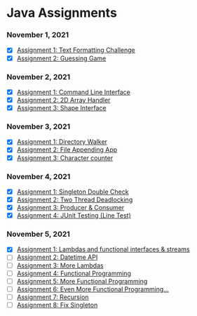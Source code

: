 # Java Assignments

### November 1, 2021
- [x] <a href="https://github.com/SmoothVPR/Java-Assignments/tree/main/nov1/assignment_1">Assignment 1: Text Formatting Challenge</a>
- [x] <a href="https://github.com/SmoothVPR/Java-Assignments/tree/main/nov1/assignment_2">Assignment 2: Guessing Game</a>

### November 2, 2021
- [x] <a href="https://github.com/SmoothVPR/Java-Assignments/tree/main/nov2/assignment_1">Assignment 1: Command Line Interface</a>
- [x] <a href="https://github.com/SmoothVPR/Java-Assignments/tree/main/nov2/assignment_2">Assignment 2: 2D Array Handler</a>
- [x] <a href="https://github.com/SmoothVPR/Java-Assignments/tree/main/nov2/assignment_3">Assignment 3: Shape Interface</a>

### November 3, 2021
- [x] <a href="https://github.com/SmoothVPR/Java-Assignments/tree/main/nov3/assignment_1">Assignment 1: Directory Walker</a>
- [x] <a href="https://github.com/SmoothVPR/Java-Assignments/tree/main/nov3/assignment_2">Assignment 2: File Appending App</a>
- [x] <a href="https://github.com/SmoothVPR/Java-Assignments/tree/main/nov3/assignment_3">Assignment 3: Character counter</a>

### November 4, 2021
- [x] <a href="https://github.com/SmoothVPR/Java-Assignments/tree/main/nov4/assignment_1">Assignment 1: Singleton Double Check</a>
- [x] <a href="https://github.com/SmoothVPR/Java-Assignments/tree/main/nov4/assignment_2">Assignment 2: Two Thread Deadlocking</a>
- [x] <a href="https://github.com/SmoothVPR/Java-Assignments/tree/main/nov4/assignment_3">Assignment 3: Producer & Consumer</a>
- [x] <a href="https://github.com/SmoothVPR/Java-Assignments/tree/main/nov4/assignment_4">Assignment 4: JUnit Testing (Line Test)</a>

### November 5, 2021
- [x] <a href="https://github.com/SmoothVPR/Java-Assignments/tree/main/nov5/assignment_1">Assignment 1: Lambdas and functional interfaces & streams</a>
- [ ] <a href="https://github.com/SmoothVPR/Java-Assignments/tree/main/nov5/assignment_2">Assignment 2: Datetime API</a>
- [ ] <a href="https://github.com/SmoothVPR/Java-Assignments/tree/main/nov5/assignment_3">Assignment 3: More Lambdas</a>
- [ ] <a href="https://github.com/SmoothVPR/Java-Assignments/tree/main/nov5/assignment_4">Assignment 4: Functional Programming</a>
- [ ] <a href="https://github.com/SmoothVPR/Java-Assignments/tree/main/nov5/assignment_5">Assignment 5: More Functional Programming</a>
- [ ] <a href="https://github.com/SmoothVPR/Java-Assignments/tree/main/nov5/assignment_6">Assignment 6: Even More Functional Programming...</a>
- [ ] <a href="https://github.com/SmoothVPR/Java-Assignments/tree/main/nov5/assignment_7">Assignment 7: Recursion</a>
- [ ] <a href="https://github.com/SmoothVPR/Java-Assignments/tree/main/nov5/assignment_8">Assignment 8: Fix Singleton</a>
